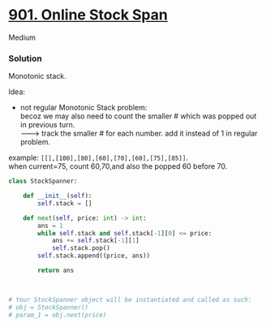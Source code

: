 # [901. Online Stock Span](https://leetcode.com/problems/online-stock-span/description/?envType=study-plan-v2&envId=leetcode-75)

Medium

### Solution
Monotonic stack.

Idea:
- not regular Monotonic Stack problem:\
  becoz we may also need to count the smaller # which was popped out in previous turn.\
    ---> track the smaller # for each number. add it instead of 1 in regular problem.

example: `[[],[100],[80],[60],[70],[60],[75],[85]]`.\
when current=75, count 60,70,and also the popped 60 before 70.

```python
class StockSpanner:

    def __init__(self):
        self.stack = []

    def next(self, price: int) -> int:
        ans = 1
        while self.stack and self.stack[-1][0] <= price:
            ans += self.stack[-1][1]
            self.stack.pop()
        self.stack.append((price, ans))

        return ans
        


# Your StockSpanner object will be instantiated and called as such:
# obj = StockSpanner()
# param_1 = obj.next(price)
```
